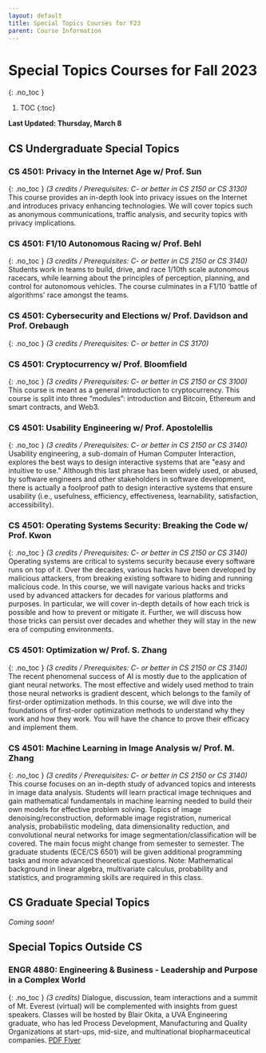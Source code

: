 ```yaml
---
layout: default
title: Special Topics Courses for F23
parent: Course Information
---
```


# Special Topics Courses for Fall 2023
{: .no_toc }

1. TOC
{:toc}


__Last Updated: Thursday, March 8__

## CS Undergraduate Special Topics

### CS 4501: Privacy in the Internet Age w/ Prof. Sun
{: .no_toc }
_(3 credits  / Prerequisites: C- or better in CS 2150 or CS 3130)_     
This course provides an in-depth look into privacy issues on the Internet and introduces privacy enhancing technologies. We will cover topics such as anonymous communications, traffic analysis, and security topics with privacy implications.

### CS 4501: F1/10 Autonomous Racing w/ Prof. Behl
{: .no_toc }
_(3 credits  / Prerequisites: C- or better in CS 2150 or CS 3140)_     
Students work in teams to build, drive, and race 1/10th scale autonomous racecars, while learning about the principles of perception, planning, and control for autonomous vehicles. The course culminates in a F1/10 ‘battle of algorithms’ race amongst the teams.

### CS 4501: Cybersecurity and Elections w/ Prof. Davidson and Prof. Orebaugh
{: .no_toc }
_(3 credits  / Prerequisites: C- or better in CS 3170)_     

### CS 4501: Cryptocurrency w/ Prof. Bloomfield
{: .no_toc }
_(3 credits  / Prerequisites: C- or better in CS 2150 or CS 3100)_     
This course is meant as a general introduction to cryptocurrency. This course is split into three “modules”: introduction and Bitcoin, Ethereum and smart contracts, and Web3.

### CS 4501: Usability Engineering w/ Prof. Apostolellis
{: .no_toc }
_(3 credits  / Prerequisites: C- or better in CS 2150 or CS 3140)_     
Usability engineering, a sub-domain of Human Computer Interaction, explores the best ways to design interactive systems that are "easy and intuitive to use." Although this last phrase has been widely used, or abused, by software engineers and other stakeholders in software development, there is actually a foolproof path to design interactive systems that ensure usability (i.e., usefulness, efficiency, effectiveness, learnability, satisfaction, accessibility).

### CS 4501: Operating Systems Security: Breaking the Code w/ Prof. Kwon
{: .no_toc }
_(3 credits  / Prerequisites: C- or better in CS 2150 or CS 3140)_     
Operating systems are critical to systems security because every software runs on top of it. Over the decades, various hacks have been developed by malicious attackers, from breaking existing software to hiding and running malicious code. In this course, we will navigate various hacks and tricks used by advanced attackers for decades for various platforms and purposes. In particular, we will cover in-depth details of how each trick is possible and how to prevent or mitigate it. Further, we will discuss how those tricks can persist over decades and whether they will stay in the new era of computing environments.

### CS 4501: Optimization w/ Prof. S. Zhang
{: .no_toc }
_(3 credits  / Prerequisites: C- or better in CS 2150 or CS 3140)_     
The recent phenomenal success of AI is mostly due to the application of giant neural networks. The most effective and widely used method to train those neural networks is gradient descent, which belongs to the family of first-order optimization methods. In this course, we will dive into the foundations of first-order optimization methods to understand why they work and how they work. You will have the chance to prove their efficacy and implement them.

### CS 4501: Machine Learning in Image Analysis w/ Prof. M. Zhang
{: .no_toc }
_(3 credits  / Prerequisites: C- or better in CS 2150 or CS 3140)_     
This course focuses on an in-depth study of advanced topics and interests in image data analysis. Students will learn practical image techniques and gain mathematical fundamentals in machine learning needed to build their own models for effective problem solving. Topics of image denoising/reconstruction, deformable image registration, numerical analysis, probabilistic modeling, data dimensionality reduction, and convolutional neural networks for image segmentation/classification will be covered. The main focus might change from semester to semester. The graduate students (ECE/CS 6501) will be given additional programming tasks and more advanced theoretical questions.  Note: Mathematical background in linear algebra, multivariate calculus, probability and statistics, and programming skills are required in this class.

## CS Graduate Special Topics

_Coming soon!_

## Special Topics Outside CS

### ENGR 4880: Engineering & Business - Leadership and Purpose in a Complex World
{: .no_toc }
_(3 credits)_
Dialogue, discussion, team interactions and a summit of Mt. Everest (virtual) will be complemented with insights from guest speakers.  Classes will be hosted by Blair Okita, a UVA Engineering graduate, who has led Process Development, Manufacturing and Quality Organizations at start-ups, mid-size, and multinational biopharmaceutical companies. [PDF Flyer](/semester/f23/engr4880-f23.pdf)
